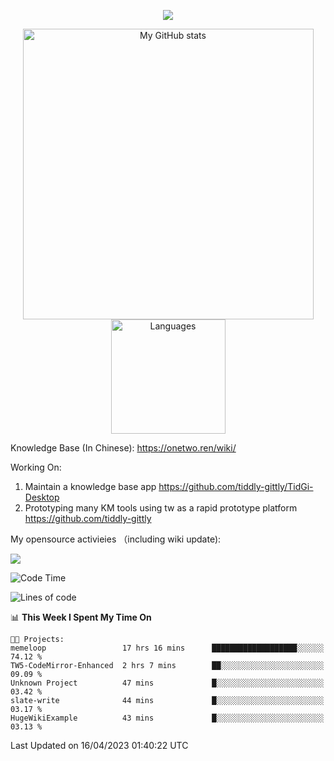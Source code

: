 <a href="https://github.com/linonetwo">
    <p align="center">
        <img src="https://github-profile-trophy.vercel.app/?username=linonetwo&column=7&theme=onedark"/>
    </p>
</a>
<a align="center" href="https://github.com/linonetwo">
  <p align="center">
    <img src="https://github-readme-stats.vercel.app/api?username=linonetwo&show_icons=true&count_private=true" alt="My GitHub stats" width="465"/>
    <img src="https://github-readme-stats.vercel.app/api/top-langs/?username=linonetwo&layout=compact&langs_count=10" alt="Languages" height="183">
  </p>
</a>

Knowledge Base (In Chinese): https://onetwo.ren/wiki/

Working On: 

1. Maintain a knowledge base app https://github.com/tiddly-gittly/TidGi-Desktop
1. Prototyping many KM tools using tw as a rapid prototype platform https://github.com/tiddly-gittly

My opensource activieies （including wiki update):

![](https://visitor-badge.glitch.me/badge?page_id=linonetwo.linonetwo)

<!--START_SECTION:waka-->
![Code Time](http://img.shields.io/badge/Code%20Time-1%2C679%20hrs%206%20mins-blue)

![Lines of code](https://img.shields.io/badge/From%20Hello%20World%20I%27ve%20Written-47.8%20million%20lines%20of%20code-blue)

📊 **This Week I Spent My Time On** 

```text
🐱‍💻 Projects: 
memeloop                 17 hrs 16 mins      ███████████████████░░░░░░   74.12 % 
TW5-CodeMirror-Enhanced  2 hrs 7 mins        ██░░░░░░░░░░░░░░░░░░░░░░░   09.09 % 
Unknown Project          47 mins             █░░░░░░░░░░░░░░░░░░░░░░░░   03.42 % 
slate-write              44 mins             █░░░░░░░░░░░░░░░░░░░░░░░░   03.17 % 
HugeWikiExample          43 mins             █░░░░░░░░░░░░░░░░░░░░░░░░   03.13 % 
```


 Last Updated on 16/04/2023 01:40:22 UTC
<!--END_SECTION:waka-->
